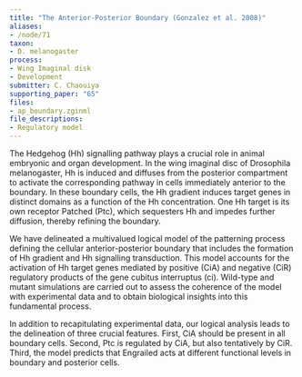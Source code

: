 ```yaml
---
title: "The Anterior-Posterior Boundary (Gonzalez et al. 2008)"
aliases:
- /node/71
taxon: 
- D. melanogaster
process: 
- Wing Imaginal disk
- Development
submitter: C. Chaouiya
supporting_paper: "65"
files: 
- ap_boundary.zginml
file_descriptions: 
- Regulatory model
---
```



The Hedgehog (Hh) signalling pathway plays a crucial role in animal embryonic
and organ development. In the wing imaginal disc of Drosophila melanogaster,
Hh is induced and diffuses from the posterior compartment to activate the
corresponding pathway in cells immediately anterior to the boundary. In these
boundary cells, the Hh gradient induces target genes in distinct domains as a
function of the Hh concentration. One Hh target is its own receptor Patched
(Ptc), which sequesters Hh and impedes further diffusion, thereby refining the
boundary.



We have delineated a multivalued logical model of the patterning process
defining the cellular anterior-posterior boundary that includes the formation
of Hh gradient and Hh signalling transduction. This model accounts for the
activation of Hh target genes mediated by positive (CiA) and negative (CiR)
regulatory products of the gene cubitus interruptus (ci). Wild-type and mutant
simulations are carried out to assess the coherence of the model with
experimental data and to obtain biological insights into this fundamental
process.



In addition to recapitulating experimental data, our logical analysis leads to
the delineation of three crucial features. First, CiA should be present in all
boundary cells. Second, Ptc is regulated by CiA, but also tentatively by CiR.
Third, the model predicts that Engrailed acts at different functional levels
in boundary and posterior cells.


